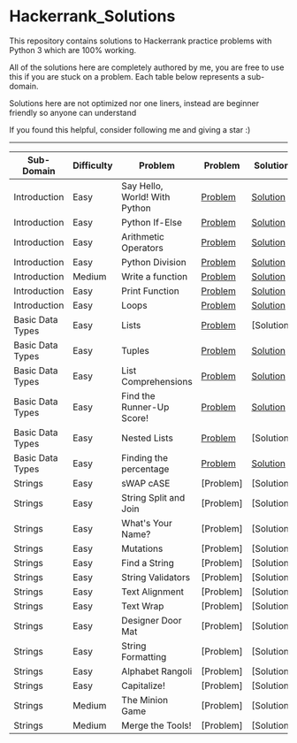 # Hackerrank_Solutions
This repository contains solutions to Hackerrank practice problems with Python 3 which are 100% working.

All of the solutions here are completely authored by me, you are free to use this if you are stuck on a problem.
Each table below represents a sub-domain.

Solutions here are not optimized nor one liners, instead are beginner friendly so anyone can understand 

If you found this helpful, consider following me and giving a star :)

- - - -

Sub-Domain    |  Difficulty  |  Problem                        | Problem                                                                      | Solution
------------- |  ----------- |  --------                       |  --------                                                                    | --------
Introduction  |  Easy        |  Say Hello, World! With Python  | [Problem](https://www.hackerrank.com/challenges/py-hello-world)              | [Solution](https://github.com/Nithish-Krishna/Hackerrank_Solutions/blob/main/Practice-Python/Introduction/Say%20Hello%20World!%20With%20Python)
Introduction  |  Easy        |  Python If-Else                 | [Problem](https://www.hackerrank.com/challenges/py-if-else)                  | [Solution](https://github.com/Nithish-Krishna/Hackerrank_Solutions/blob/main/Practice-Python/Introduction/Python%20If-Else)
Introduction  |  Easy        |  Arithmetic Operators           | [Problem](https://www.hackerrank.com/challenges/python-arithmetic-operators) | [Solution](https://github.com/Nithish-Krishna/Hackerrank_Solutions/blob/main/Practice-Python/Introduction/Arithmetic%20Operators)
Introduction  |  Easy        |  Python Division                | [Problem](https://www.hackerrank.com/challenges/python-division)             | [Solution](https://github.com/Nithish-Krishna/Hackerrank_Solutions/blob/main/Practice-Python/Introduction/Python%20Division)
Introduction  |  Medium      |  Write a function               | [Problem](https://www.hackerrank.com/challenges/write-a-function)            | [Solution](https://github.com/Nithish-Krishna/Hackerrank_Solutions/blob/main/Practice-Python/Introduction/Write%20a%20function)
Introduction  |  Easy        |  Print Function                 | [Problem](https://www.hackerrank.com/challenges/python-print)                | [Solution](https://github.com/Nithish-Krishna/Hackerrank_Solutions/blob/main/Practice-Python/Introduction/Print%20Function)
Introduction  |  Easy        |  Loops                          | [Problem](https://www.hackerrank.com/challenges/python-loops)                | [Solution](https://github.com/Nithish-Krishna/Hackerrank_Solutions/blob/main/Practice-Python/Introduction/Loops)
Basic Data Types  |  Easy  |  Lists                      | [Problem](https://www.hackerrank.com/challenges/python-lists)                         | [Solution]      
Basic Data Types  |  Easy  |  Tuples                     | [Problem](https://www.hackerrank.com/challenges/python-tuples)                        | [Solution](https://github.com/Nithish-Krishna/Hackerrank_Solutions/blob/main/Practice-Python/Basic%20Data%20Types/Tuples.py)  
Basic Data Types  |  Easy  |  List Comprehensions        | [Problem](https://www.hackerrank.com/challenges/list-comprehensions)                  | [Solution](https://github.com/Nithish-Krishna/Hackerrank_Solutions/blob/main/Practice-Python/Basic%20Data%20Types/List%20Comprehensions.py)  
Basic Data Types  |  Easy  |  Find the Runner-Up Score!  | [Problem](https://www.hackerrank.com/challenges/find-second-maximum-number-in-a-list) | [Solution](https://github.com/Nithish-Krishna/Hackerrank_Solutions/blob/main/Practice-Python/Basic%20Data%20Types/Find%20the%20Runner-Up%20Score!.py)   
Basic Data Types  |  Easy  |  Nested Lists               | [Problem](https://www.hackerrank.com/challenges/nested-list)                          | [Solution]  
Basic Data Types  |  Easy  |  Finding the percentage     | [Problem](https://www.hackerrank.com/challenges/finding-the-percentage)               | [Solution](https://github.com/Nithish-Krishna/Hackerrank_Solutions/blob/main/Practice-Python/Basic%20Data%20Types/Finding%20the%20percentage.py)  
Strings  |  Easy    |  sWAP cASE              |  [Problem]  |  [Solution]  | 
Strings  |  Easy    |  String Split and Join  |  [Problem]  |  [Solution]  |  
Strings  |  Easy    |  What's Your Name?      |  [Problem]  |  [Solution]  |
Strings  |  Easy    |  Mutations              |  [Problem]  |  [Solution]  |
Strings  |  Easy    |  Find a String          |  [Problem]  |  [Solution]  |
Strings  |  Easy    |  String Validators      |  [Problem]  |  [Solution]  |
Strings  |  Easy    |  Text Alignment         |  [Problem]  |  [Solution]  |
Strings  |  Easy    |  Text Wrap              |  [Problem]  |  [Solution]  |
Strings  |  Easy    |  Designer Door Mat      |  [Problem]  |  [Solution]  |
Strings  |  Easy    |  String Formatting      |  [Problem]  |  [Solution]  |
Strings  |  Easy    |  Alphabet Rangoli       |  [Problem]  |  [Solution]  |
Strings  |  Easy    |  Capitalize!            |  [Problem]  |  [Solution]  |
Strings  |  Medium  |  The Minion Game        |  [Problem]  |  [Solution]  |
Strings  |  Medium  |  Merge the Tools!       |  [Problem]  |  [Solution]  |
